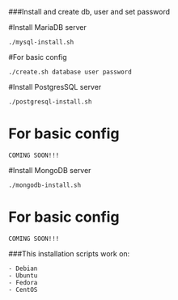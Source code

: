 ###Install and create db, user and set password

#Install MariaDB server

```
./mysql-install.sh
```
#For basic config

```
./create.sh database user password
```

#Install PostgresSQL server

```
./postgresql-install.sh
```

# For basic config

```
COMING SOON!!!
```

#Install MongoDB server

```
./mongodb-install.sh
```

# For basic config

```
COMING SOON!!!
```

###This installation scripts work on:

```
- Debian
- Ubuntu
- Fedora
- CentOS
```
